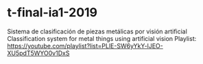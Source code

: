 # t-final-ia1-2019
Sistema de clasificación de piezas metálicas por visión artificial
Classification system for metal things using artificial vision
Playlist: https://youtube.com/playlist?list=PLlE-SW6yYkY-lJEO-XU5pdT5WYO0v1DxS

